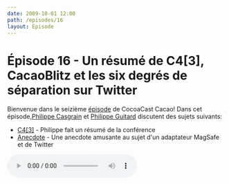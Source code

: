 ```yaml
---
date: 2009-10-01 12:00
path: /episodes/16
layout: Episode
---
```

# Épisode 16 - Un résumé de C4[3], CacaoBlitz et les six degrés de séparation sur Twitter
<p>Bienvenue dans le seizième <a href="https://archive.org/download/cacaocast/cacaocast_16.mp3" title="CocoaCast Cacao Episode 16">épisode</a> de CocoaCast Cacao! Dans cet épisode,<a href="http://www.twitter.com/philippec" title="Philippe Casgrain sur Twitter">Philippe Casgrain</a> et <a href="http://www.twitter.com/philippeguitard" title="Philippe Guitard sur Twitter">Philippe Guitard</a> discutent des sujets suivants:</p>
<ul><li><a href="http://developer.casgrain.com/?p=81" title="C4[3]">C4[3]</a> - Philippe fait un résumé de la conférence</li>
<li><a href="http://fr.wikipedia.org/wiki/Six_degr%C3%A9s_de_s%C3%A9paration" title="Anecdote">Anecdote</a> - Une anecdote amusante au sujet d'un adaptateur MagSafe et de Twitter</li>
</ul>
<p><audio controls><source src="https://archive.org/download/cacaocast/cacaocast_16.mp3" type="audio/mpeg"><source src="https://archive.org/download/cacaocast/cacaocast_16.mp3" type="audio/mp4">Votre navigateur ne supporte pas l'élément audio / Your browser does not support the audio element.</audio></p>
